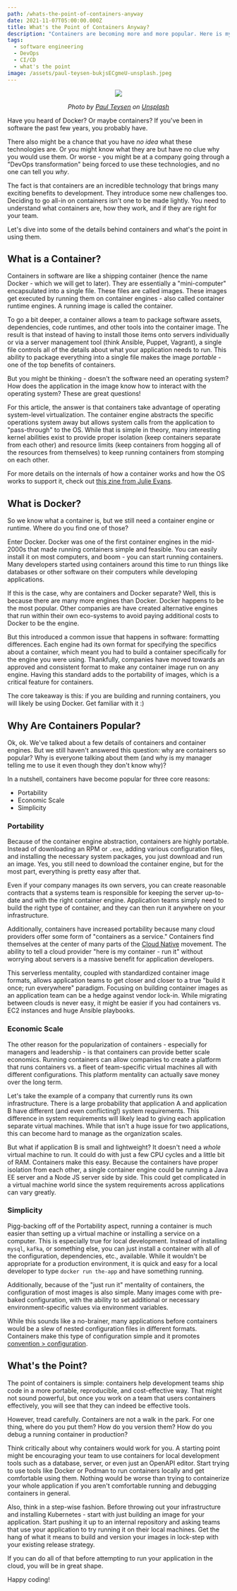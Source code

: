 ```yaml
---
path: /whats-the-point-of-containers-anyway
date: 2021-11-07T05:00:00.000Z
title: What's the Point of Containers Anyway?
description: "Containers are becoming more and more popular. Here is my take on why and if your team should to jump on the bandwagon."
tags:
  - software engineering
  - DevOps
  - CI/CD
  - what's the point
image: /assets/paul-teysen-bukjsECgmeU-unsplash.jpeg
---
```


<center>

![](../assets/paul-teysen-bukjsECgmeU-unsplash.jpeg)

<i>

Photo by <a href="https://unsplash.com/@hooverpaul55?utm_source=unsplash&utm_medium=referral&utm_content=creditCopyText">Paul Teysen</a> on <a href="https://unsplash.com/s/photos/shipping-container?utm_source=unsplash&utm_medium=referral&utm_content=creditCopyText">Unsplash</a>

</i>
  

</center>

Have you heard of Docker? Or maybe containers? If you've been in software the past few years, you probably have.

There also might be a chance that you have _no idea_ what these technologies are. Or you might know what they are but have no clue why you would use them. Or worse - you might be at a company going through a "DevOps transformation" being forced to use these technologies, and no one can tell you _why_. 

The fact is that containers are an incredible technology that brings many exciting benefits to development. They introduce some new challenges too. Deciding to go all-in on containers isn't one to be made lightly. You need to understand what containers are, how they work, and if they are right for your team.

Let's dive into some of the details behind containers and what's the point in using them.

## What is a Container?

Containers in software are like a shipping container (hence the name Docker - which we will get to later). They are essentially a "mini-computer" encapsulated into a single file. These files are called images. These images get executed by running them on container engines - also called container runtime engines. A running image is called the container.

To go a bit deeper, a container allows a team to package software assets, dependencies, code runtimes, and other tools into the container image. The result is that instead of having to install those items onto servers individually or via a server management tool (think Ansible, Puppet, Vagrant), a single file controls all of the details about what your application needs to run. This ability to package everything into a single file makes the image _portable_ - one of the top benefits of containers. 

But you might be thinking - doesn't the software need an operating system? How does the application in the image know how to interact with the operating system? These are great questions!

For this article, the answer is that containers take advantage of operating system-level virtualization. The container engine abstracts the specific operations system away but allows system calls from the application to "pass-through" to the OS. While that is simple in theory, many interesting kernel abilities exist to provide proper isolation (keep containers separate from each other) and resource limits (keep containers from hogging all of the resources from themselves) to keep running containers from stomping on each other.

For more details on the internals of how a container works and how the OS works to support it, check out [this zine from Julie Evans](https://wizardzines.com/zines/containers/).

## What is Docker?

So we know what a container is, but we still need a container engine or runtime. Where do you find one of those? 

Enter Docker. Docker was one of the first container engines in the mid-2000s that made running containers simple and feasible. You can easily install it on most computers, and boom - you can start running containers. Many developers started using containers around this time to run things like databases or other software on their computers while developing applications.

If this is the case, why are containers and Docker separate? Well, this is because there are many more engines than Docker. Docker happens to be the most popular. Other companies are have created alternative engines that run within their own eco-systems to avoid paying additional costs to Docker to be the engine.

But this introduced a common issue that happens in software: formatting differences. Each engine had its own format for specifying the specifics about a container, which meant you had to build a container specifically for the engine you were using. Thankfully, companies have moved towards an approved and consistent format to make any container image run on any engine. Having this standard adds to the portability of images, which is a critical feature for containers.

The core takeaway is this: if you are building and running containers, you will likely be using Docker. Get familiar with it :)

## Why Are Containers Popular?

Ok, ok. We've talked about a few details of containers and container engines. But we still haven't answered this question: why are containers so popular? Why is everyone talking about them (and why is my manager telling me to use it even though they don't know why)?

In a nutshell, containers have become popular for three core reasons: 

* Portability
* Economic Scale
* Simplicity

### Portability

Because of the container engine abstraction, containers are highly portable. Instead of downloading an RPM or `.exe`, adding various configuration files, and installing the necessary system packages, you just download and run an image. Yes, you still need to download the container engine, but for the most part, everything is pretty easy after that. 

Even if your company manages its own servers, you can create reasonable contracts that a systems team is responsible for keeping the server up-to-date and with the right container engine. Application teams simply need to build the right type of container, and they can then run it anywhere on your infrastructure.

Additionally, containers have increased portability because many cloud providers offer some form of "containers as a service." Containers find themselves at the center of many parts of the [Cloud Native](https://www.cncf.io/) movement. The ability to tell a cloud provider "here is my container - run it" without worrying about servers is a massive benefit for application developers. 

This serverless mentality, coupled with standardized container image formats, allows application teams to get closer and closer to a true "build it once; run everywhere" paradigm. Focusing on building container images as an application team can be a hedge against vendor lock-in. While migrating between clouds is never easy, it might be easier if you had containers vs. EC2 instances and huge Ansible playbooks.

### Economic Scale

The other reason for the popularization of containers - especially for managers and leadership - is that containers can provide better scale economics. Running containers can allow companies to create a platform that runs containers vs. a fleet of team-specific virtual machines all with different configurations. This platform mentality can actually save money over the long term.

Let's take the example of a company that currently runs its own infrastructure. There is a large probability that application A and application B have different (and even conflicting!) system requirements. This difference in system requirements will likely lead to giving each application separate virtual machines. While that isn't a huge issue for two applications, this can become hard to manage as the organization scales.

But what if application B is small and lightweight? It doesn't need a _whole_ virtual machine to run. It could do with just a few CPU cycles and a little bit of RAM. Containers make this easy. Because the containers have proper isolation from each other, a single container engine could be running a Java EE server and a Node JS server side by side. This could get complicated in a virtual machine world since the system requirements across applications can vary greatly.

### Simplicity

Pigg-backing off of the Portability aspect, running a container is much easier than setting up a virtual machine or installing a service on a computer. This is especially true for local development. Instead of installing `mysql`, `kafka`, or something else, you can just install a container with all of the configuration, dependencies, etc., available. While it wouldn't be appropriate for a production environment, it is quick and easy for a local developer to type `docker run the-app` and have something running.

Additionally, because of the "just run it" mentality of containers, the configuration of most images is also simple. Many images come with pre-baked configuration, with the ability to set additional or necessary environment-specific values via environment variables. 

While this sounds like a no-brainer, many applications before containers would be a slew of nested configuration files in different formats. Containers make this type of configuration simple and it promotes [convention > configuration](https://en.wikipedia.org/wiki/Convention_over_configuration).

## What's the Point?

The point of containers is simple: containers help development teams ship code in a more portable, reproducible, and cost-effective way. That might not sound powerful, but once you work on a team that users containers effectively, you will see that they can indeed be effective tools.  

However, tread carefully. Containers are not a walk in the park. For one thing, where do you put them? How do you version them? How do you debug a running container in production? 

Think critically about why containers would work for you. A starting point might be encouraging your team to use containers for local development tools such as a database, server, or even just an OpenAPI editor. Start trying to use tools like Docker or Podman to run containers locally and get comfortable using them. Nothing would be worse than trying to containerize your whole application if you aren't comfortable running and debugging containers in general.

Also, think in a step-wise fashion. Before throwing out your infrastructure and installing Kubernetes - start with just building an image for your application. Start pushing it up to an internal repository and asking teams that use your application to try running it on their local machines. Get the hang of what it means to build and version your images in lock-step with your existing release strategy. 

If you can do all of that before attempting to run your application in the cloud, you will be in great shape.

Happy coding!

